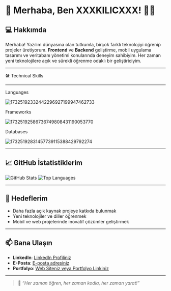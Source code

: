 # 🌟 **Merhaba, Ben XXXKILICXXX!** 👨‍💻

## 💻 **Hakkımda**
Merhaba! Yazılım dünyasına olan tutkumla, birçok farklı teknolojiyi öğrenip projeler üretiyorum. **Frontend** ve **Backend** geliştirme, mobil uygulama tasarımı ve veritabanı yönetimi konularında deneyim sahibiyim. Her zaman yeni teknolojilere açık ve sürekli öğrenme odaklı bir geliştiriciyim.

---

🛠️ Technical Skills

---

Languages

![17325192332442296927199947462733](https://github.com/user-attachments/assets/a0459633-551a-4fba-a2c4-18f473303e12)

Frameworks

![17325192586736749808431190053770](https://github.com/user-attachments/assets/de0a07cd-3b72-48ca-ade5-639c5044e665)

Databases

![17325192831457739115388429792274](https://github.com/user-attachments/assets/e1c5a310-e433-44ff-8d96-b663e37eaa8f)

---

## 📈 **GitHub İstatistiklerim**
![GitHub Stats](https://github-readme-stats.vercel.app/api?username=YourGitHubUsername&show_icons=true&theme=radical)
![Top Languages](https://github-readme-stats.vercel.app/api/top-langs/?username=YourGitHubUsername&layout=compact&theme=radical)

---

## 🎯 **Hedeflerim**
- Daha fazla açık kaynak projeye katkıda bulunmak
- Yeni teknolojiler ve diller öğrenmek
- Mobil ve web projelerinde inovatif çözümler geliştirmek

---

## 📫 **Bana Ulaşın**
- **LinkedIn**: [LinkedIn Profiliniz](#)
- **E-Posta**: [E-posta adresiniz](#)
- **Portfolyo**: [Web Siteniz veya Portfolyo Linkiniz](#)

---

> 🌟 *“Her zaman öğren, her zaman kodla, her zaman yarat!”*
